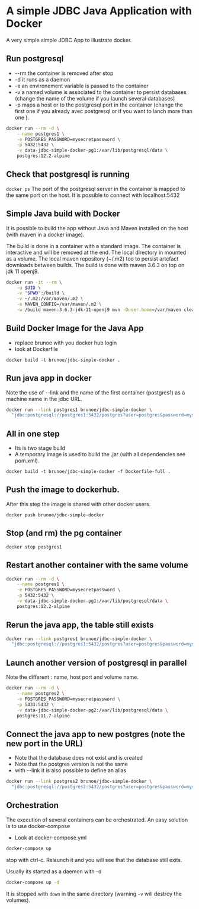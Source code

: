 # A simple JDBC Java Application with Docker
A very simple simple JDBC App to illustrate docker.

## Run postgresql
* --rm the container is removed after stop
* -d it runs as a daemon
* -e an environement variable is passed to the container
* -v a named volume is associated to the container to persist databases
    (change the name of the volume if you launch several databases)
* -p maps a host or to the postgresql port in the container
    (change the first one if you already avec postgresql or if you want to lanch more than one ).
```bash
docker run --rm -d \
    --name postgres1 \
    -e POSTGRES_PASSWORD=mysecretpassword \
    -p 5432:5432 \
    -v data-jdbc-simple-docker-pg1:/var/lib/postgresql/data \
    postgres:12.2-alpine
```
## Check that postgresql is running
```docker ps```
The port of the postgresql server in the container is mapped to the same port on the host. 
It is possible to connect with localhost:5432

## Simple Java build with Docker
It is possible to build the app without Java and Maven installed on the host (with maven in a docker image).  

The build is done in a container with a standard image. 
The container is interactive and will be removed at the end. 
The local directory in mounted as a volume. 
The local maven repository (~/.m2) too to persist artefact downloads between builds.
The build is done with maven 3.6.3 on top on jdk 11 openj9.

```bash
docker run -it --rm \
    -u $UID \
    -v "$PWD":/build \
    -v ~/.m2:/var/maven/.m2 \
    -e MAVEN_CONFIG=/var/maven/.m2 \
    -w /build maven:3.6.3-jdk-11-openj9 mvn -Duser.home=/var/maven clean package
```

## Build Docker Image for the Java App
* replace brunoe with you docker hub login
* look at Dockerfile
```
docker build -t brunoe/jdbc-simple-docker .
```

## Run java app in docker
Note the use of --link and the name of the first container (postgres1) as a machine name in the jdbc URL.
```bash
docker run --link postgres1 brunoe/jdbc-simple-docker \
  "jdbc:postgresql://postgres1:5432/postgres?user=postgres&password=mysecretpassword"
```

## All in one step
* Its is two stage build
* A temporary image is used to build the .jar (with all dependencies see pom.xml).
```
docker build -t brunoe/jdbc-simple-docker -f Dockerfile-full .
```

## Push the image to dockerhub.
After this step the image is shared with other docker users.
```
docker push brunoe/jdbc-simple-docker
```

## Stop (and rm) the pg container
```
docker stop postgres1
```

## Restart another container with the same volume
```bash
docker run --rm -d \
    --name postgres1 \
    -e POSTGRES_PASSWORD=mysecretpassword \
    -p 5432:5432 \
    -v data-jdbc-simple-docker-pg1:/var/lib/postgresql/data \
    postgres:12.2-alpine
```
## Rerun the java app, the table still exists
```bash
docker run --link postgres1 brunoe/jdbc-simple-docker \
  "jdbc:postgresql://postgres1:5432/postgres?user=postgres&password=mysecretpassword"
```
## Launch another version of postgresql in parallel
Note the different : name, host port and volume name.
```bash
docker run --rm -d \
    --name postgres2 \
    -e POSTGRES_PASSWORD=mysecretpassword \
    -p 5433:5432 \
    -v data-jdbc-simple-docker-pg2:/var/lib/postgresql/data \
    postgres:11.7-alpine
```
## Connect the java app to new postgres (note the new port in the URL)
* Note that the database does not exist and is created
* Note that the postgres version is not the same
* with --link it is also possible to define an alias
```bash
docker run --link postgres2 brunoe/jdbc-simple-docker \
  "jdbc:postgresql://postgres2:5432/postgres?user=postgres&password=mysecretpassword"
```

## Orchestration
The execution of several containers can be orchestrated. 
An easy solution is to use docker-compose

* Look at docker-compose.yml

```bash
docker-compose up
```
stop with ctrl-c. 
Relaunch it and you will see that the database still exits.

Usually its started as a daemon with -d

```bash
docker-compose up -d
``` 

It is stopped with ```down``` in the same directory (warning ```-v``` will destroy the volumes). 
